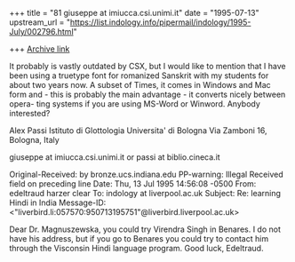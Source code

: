 +++
title = "81 giuseppe at imiucca.csi.unimi.it"
date = "1995-07-13"
upstream_url = "https://list.indology.info/pipermail/indology/1995-July/002796.html"

+++
[Archive link](https://list.indology.info/pipermail/indology/1995-July/002796.html)

 It probably is vastly outdated by CSX, but I would like to mention that
 I have been using a truetype font for romanized Sanskrit with my students
 for about two years now. A subset of Times, it comes in Windows and Mac form
 and - this is probably the main advantage - it converts nicely between opera-
 ting systems if you are using MS-Word or Winword.
 Anybody interested?


 Alex Passi
 Istituto di Glottologia
 Universita' di Bologna
 Via Zamboni 16, Bologna, Italy

 giuseppe at imiucca.csi.unimi.it
 or
 passi at biblio.cineca.it




Original-Received:  by bronze.ucs.indiana.edu 
PP-warning: Illegal Received field on preceding line
Date: Thu, 13 Jul 1995 14:56:08 -0500
From: edeltraud harzer clear <eclear at bronze.ucs.indiana.edu>
To: indology at liverpool.ac.uk
Subject: Re:  learning Hindi in India
Message-ID: <"liverbird.li:057570:950713195751"@liverbird.liverpool.ac.uk>

Dear Dr. Magnuszewska, you could try Virendra Singh in Benares.
I do not have his address, but if you go to Benares you could
try to contact him through the Visconsin Hindi language program.
Good luck, Edeltraud.





